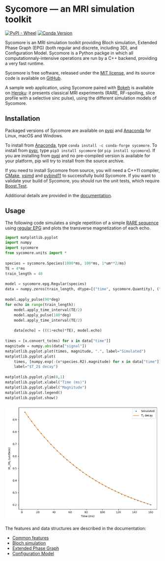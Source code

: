 # Sycomore &mdash; an MRI simulation toolkit

[![PyPI - Wheel](https://img.shields.io/pypi/v/sycomore)](https://pypi.org/project/sycomore/)
[![Conda Version](https://img.shields.io/conda/vn/conda-forge/sycomore.svg)](https://anaconda.org/conda-forge/sycomore)

Sycomore is an MRI simulation toolkit providing Bloch simulation, Extended Phase Graph (EPG) (both regular and discrete, including 3D), and Configuration Model. Sycomore is a Python packge in which all computationnaly-intensive operations are run by a C++ backend, providing a very fast runtime.

Sycomore is free software, released under the [MIT license][], and its source code is available on [GitHub][].

A sample web application, using Sycomore paired with [Bokeh][] is available on [Heroku][]: it presents classical MRI experiments (RARE, RF-spoiling, slice profile with a selective sinc pulse), using the different simulation models of Sycomore.

## Installation

Packaged versions of Sycomore are available on [pypi][] and [Anaconda][] for Linux, macOS and Windows.

To install from [Anaconda][], type `conda install -c conda-forge sycomore`. To install from [pypi][], type `pip3 install sycomore` (or `pip install sycomore`). If you are installing from [pypi][] and no pre-compiled version is available for your platform, pip will try to install from the source archive.

If you need to install Sycomore from source, you will need a C++11 compiler, [CMake][], [xsimd][] and [pybind11][] to successfully build Sycomore. If you want to validate your build of Sycomore, you should run the unit tests, which require [Boost.Test][].

Additional details are provided in the [documentation][].

## Usage

The following code simulates a single repetition of a simple [RARE sequence][] using [regular EPG][] and plots the transverse magnetization of each echo.

```python
import matplotlib.pyplot
import numpy
import sycomore
from sycomore.units import *

species = sycomore.Species(1000*ms, 100*ms, 1*um**2/ms)
TE = 4*ms
train_length = 40

model = sycomore.epg.Regular(species)
data = numpy.zeros(train_length, dtype=[("time", sycomore.Quantity), ("signal", complex)])

model.apply_pulse(90*deg)
for echo in range(train_length):
    model.apply_time_interval(TE/2)
    model.apply_pulse(180*deg)
    model.apply_time_interval(TE/2)
    
    data[echo] = (((1+echo)*TE), model.echo)

times = [x.convert_to(ms) for x in data["time"]]
magnitude = numpy.abs(data["signal"])
matplotlib.pyplot.plot(times, magnitude, ".", label="Simulated")
matplotlib.pyplot.plot(
    times, [numpy.exp(-(x*species.R2).magnitude) for x in data["time"]],
    label="$T_2$ decay")

matplotlib.pyplot.ylim(0,1)
matplotlib.pyplot.xlabel("Time (ms)")
matplotlib.pyplot.ylabel("Magnitude")
matplotlib.pyplot.legend()
matplotlib.pyplot.show()
```

![T2 decay in RARE](docs/rare.png "T2 decay in RARE")

The features and data structures are described in the documentation:

- [Common features](https://sycomore.readthedocs.io/en/latest/common_features.html)
- [Bloch simulation](https://sycomore.readthedocs.io/en/latest/bloch.html)
- [Extended Phase Graph](https://sycomore.readthedocs.io/en/latest/epg/index.html)
- [Configuration Model](https://sycomore.readthedocs.io/en/latest/como.html)

[Anaconda]: https://anaconda.org/conda-forge/dicomifier
[Bokeh]: https://bokeh.org
[Boost.Test]: https://www.boost.org/doc/libs/release/libs/test/
[CMake]: https://cmake.org/
[documentation]: https://sycomore.readthedocs.io/en/latest/installation.html
[GitHub]: https://github.com/lamyj/sycomore/
[Heroku]: https://sycomore.herokuapp.com/
[MIT license]: https://en.wikipedia.org/wiki/MIT_License
[pybind11]: http://pybind11.readthedocs.io/
[pypi]: https://pypi.org/project/sycomore/
[RARE sequence]: https://doi.org/10.1002/mrm.1910030602
[regular EPG]: https://sycomore.readthedocs.io/en/latest/epg/regular.html
[xsimd]: https://xsimd.readthedocs.io/
